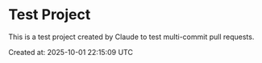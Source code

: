 # Test Project

This is a test project created by Claude to test multi-commit pull requests.

Created at: 2025-10-01 22:15:09 UTC
